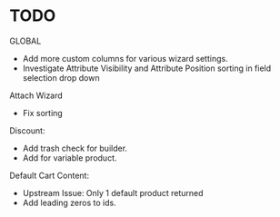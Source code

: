# TODO

GLOBAL
- Add more custom columns for various wizard settings.
- Investigate Attribute Visibility and Attribute Position sorting in field
selection drop down

Attach Wizard
- Fix sorting

Discount:
- Add trash check for builder.
- Add for variable product.

Default Cart Content:
- Upstream Issue: Only 1 default product returned
- Add leading zeros to ids.